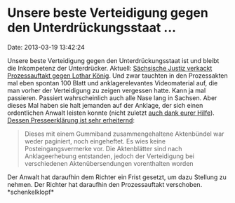 Unsere beste Verteidigung gegen den Unterdrückungsstaat \...
============================================================

Date: 2013-03-19 13:42:24

Unsere beste Verteidigung gegen den Unterdrückungsstaat ist und bleibt
die Inkompetenz der Unterdrücker. Aktuell: [Sächsische Justiz verkackt
Prozessauftakt gegen Lothar
König](http://annalist.noblogs.org/post/2013/03/18/prozess-gegen-lothar-konig-scheitert-an-sachsischer-justiz/).
Und zwar tauchten in den Prozessakten mal eben spontan 100 Blatt und
anklagerelevantes Videomaterial auf, die man vorher der Verteidigung zu
zeigen vergessen hatte. Kann ja mal passieren. Passiert wahrscheinlich
auch alle Nase lang in Sachsen. Aber dieses Mal haben sie halt jemanden
auf der Anklage, der sich einen ordentlichen Anwalt leisten konnte
(nicht zuletzt [auch dank eurer
Hilfe](http://blog.fefe.de/?ts=ae2a5018)). [Dessen Presseerklärung ist
sehr
erheiternd](http://test.jg-stadtmitte.de/soligruppe/2013/03/18/prozessauftakt-gegen-lothar-konig-geplatzt/):

> Dieses mit einem Gummiband zusammengehaltene Aktenbündel war weder
> paginiert, noch eingeheftet. Es wies keine Posteingangsvermerke vor.
> Die Aktenblätter sind nach Anklageerhebung entstanden, jedoch der
> Verteidigung bei verschiedenen Aktenübersendungen vorenthalten worden

Der Anwalt hat daraufhin dem Richter ein Frist gesetzt, um dazu Stellung
zu nehmen. Der Richter hat daraufhin den Prozessauftakt verschoben.
\*schenkelklopf\*
